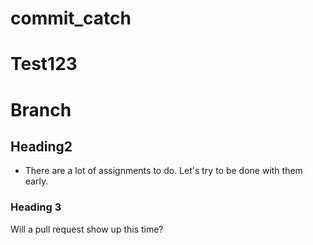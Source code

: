 # commit_catch
# Test123
# Branch
## Heading2 ##
- There are a lot of assignments to do. Let's try to be done with them early.

### Heading 3 ###
Will a pull request show up this time?